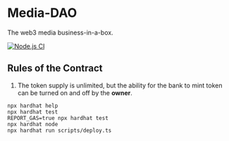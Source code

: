 # Media-DAO
The web3 media business-in-a-box.

[![Node.js CI](https://github.com/realstorypro/media-doa/actions/workflows/node.js.yml/badge.svg?branch=main)](https://github.com/realstorypro/media-doa/actions/workflows/node.js.yml)

## Rules of the Contract
1. The token supply is unlimited, but the ability for the bank to mint token can be turned on and off by the __owner__.


```shell
npx hardhat help
npx hardhat test
REPORT_GAS=true npx hardhat test
npx hardhat node
npx hardhat run scripts/deploy.ts
```
